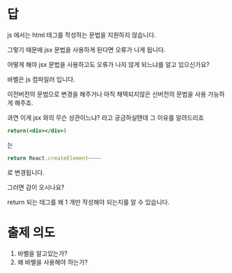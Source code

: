 # 답
js 에서는 html 태그를 작성하는 문법을 지원하지 않습니다.

그렇기 때문에 jsx 문법을 사용하게 된다면 오류가 나게 됩니다.

어떻게 해야 jsx 문법을 사용하고도 오류가 나지 않게 되느냐를 알고 있으신가요?

바벨은 js 컴파일러 입니다.

이전버전의 문법으로 변경을 해주거나 아직 채택되지않은 신버전의 문법을 사용 가능하게 해주죠.

과연 이게 jsx 와의 무슨 상관이느냐? 라고 궁금하실탠데 그 이유를 알려드리죠

```jsx
return(<div></div>)
```
는
```js
return React.createElement~~~~
```
로 변경됩니다.

그러면 감이 오시나요?

return 되는 태그를 왜 1 개만 작성해야 되는지를 알 수 있습니다.
# 출제 의도
1. 바벨을 알고있는가?
2. 왜 바벨을 사용해야 하는가?
